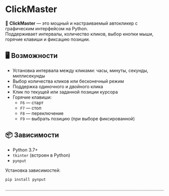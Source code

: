 # ClickMaster

🎯 **ClickMaster** — это мощный и настраиваемый автокликер с графическим интерфейсом на Python.  
Поддерживает интервалы, количество кликов, выбор кнопки мыши, горячие клавиши и фиксацию позиции.

## 🖥️ Возможности

- Установка интервала между кликами: часы, минуты, секунды, миллисекунды
- Выбор количества кликов или бесконечный режим
- Поддержка одиночного и двойного клика
- Клик по текущей или заданной позиции курсора
- Горячие клавиши:
  - `F6` — старт
  - `F7` — стоп
  - `F8` — переключение
  - `F9` — выбрать позицию (при выборе фиксированной)

## 📦 Зависимости

- Python 3.7+
- `tkinter` (встроен в Python)
- `pynput`

Установка зависимостей:
```bash
pip install pynput

_______________________________________________________________________________________________________
